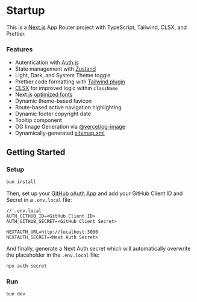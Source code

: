 # Startup

This is a [Next.js](https://nextjs.org/) App Router project with TypeScript, Tailwind, CLSX, and Prettier.

### Features

- Autentication with [Auth.js](https://authjs.dev/getting-started/installation?framework=next-js)
- State management with [Zustand](https://github.com/pmndrs/zustand)
- Light, Dark, and System Theme toggle
- Prettier code formatting with [Tailwind plugin](https://tailwindcss.com/blog/automatic-class-sorting-with-prettier)
- [CLSX](https://github.com/lukeed/clsx) for improved logic within `className`
- Next.js [optimized fonts](https://nextjs.org/learn/dashboard-app/optimizing-fonts-images)
- Dynamic theme-based favicon
- Route-based active navigation highlighting
- Dynamic footer copyright date
- Tooltip component
- OG Image Generation via [@vercel/og-image](https://vercel.com/docs/functions/og-image-generation/og-image-api#@vercel/og-reference)
- Dynamically-generated [sitemap.xml](https://nextjs.org/docs/app/api-reference/file-conventions/metadata/sitemap)

## Getting Started

### Setup

```bash
bun install
```

Then, set up your [GitHub oAuth App](https://authjs.dev/getting-started/providers/github?framework=next-js) and add your GitHub Client ID and Secret in a `.env.local` file:

```
// .env.local
AUTH_GITHUB_ID=<GitHub Client ID>
AUTH_GITHUB_SECRET=<GitHub Client Secret>

NEXTAUTH_URL=http://localhost:3000
NEXTAUTH_SECRET=<Next Auth Secret>
```

And finally, generate a Next Auth secret which will automatically overwrite the placeholder in the `.env.local` file:

```bash
npx auth secret
```

### Run

```bash
bun dev
```
